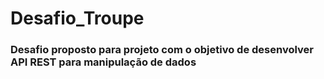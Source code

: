 # Desafio_Troupe

### Desafio proposto para projeto com o objetivo de desenvolver API REST para manipulação de dados ###
